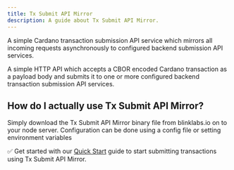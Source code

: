 ```yaml
---
title: Tx Submit API Mirror
description: A guide about Tx Submit API Mirror.
---
```


A simple Cardano transaction submission API service which mirrors all incoming requests asynchronously to configured backend submission API services.

A simple HTTP API which accepts a CBOR encoded Cardano transaction as a payload body and submits it to one or more configured backend transaction submission API services.

## How do I actually use Tx Submit API Mirror?
Simply download the Tx Submit API Mirror binary file from blinklabs.io on to your node server. Configuration can be done using a config file or setting environment variables

✅ Get started with our [Quick Start](../002-quick-start) guide to start submitting transactions using Tx Submit API Mirror.

